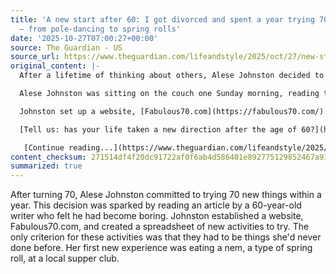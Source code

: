 ```yaml
---
title: 'A new start after 60: I got divorced and spent a year trying 70 new things
  – from pole-dancing to spring rolls'
date: '2025-10-27T07:00:27+00:00'
source: The Guardian - US
source_url: https://www.theguardian.com/lifeandstyle/2025/oct/27/new-start-after-60-divorced-year-trying-70-new-things-pole-dancing-spring-rolls
original_content: |-
  After a lifetime of thinking about others, Alese Johnston decided to put herself first. Adventurous and irresponsible, she’s happier than she has ever been

  Alese Johnston was sitting on the couch one Sunday morning, reading the Wall Street Journal, when she came across an article by a 60-year-old writer who felt he’d become boring – always telling his friends the same stories. “I do that,” Johnston thought. “So a couple of weeks later, when I turned 70, I committed to doing 70 new things over the course of the year.”

  Johnston set up a website, [Fabulous70.com](https://fabulous70.com/). She made a spreadsheet, and started filling it with ideas. The only rule was: “It had to be something I’d never done before.” Her first “first” was to eat a nem – a type of spring roll – at a supper club where she lives in Little Rock, Arkansas.

  [Tell us: has your life taken a new direction after the age of 60?](https://www.theguardian.com/lifeandstyle/2021/may/04/tell-us-has-your-life-taken-a-new-direction-after-the-age-of-65)

   [Continue reading...](https://www.theguardian.com/lifeandstyle/2025/oct/27/new-start-after-60-divorced-year-trying-70-new-things-pole-dancing-spring-rolls)
content_checksum: 271514df4f20dc91722af0f6ab4d586401e892775129852467a91d4c97a67e98
summarized: true
---
```


After turning 70, Alese Johnston committed to trying 70 new things within a year. This decision was sparked by reading an article by a 60-year-old writer who felt he had become boring. Johnston established a website, Fabulous70.com, and created a spreadsheet of new activities to try. The only criterion for these activities was that they had to be things she'd never done before. Her first new experience was eating a nem, a type of spring roll, at a local supper club.